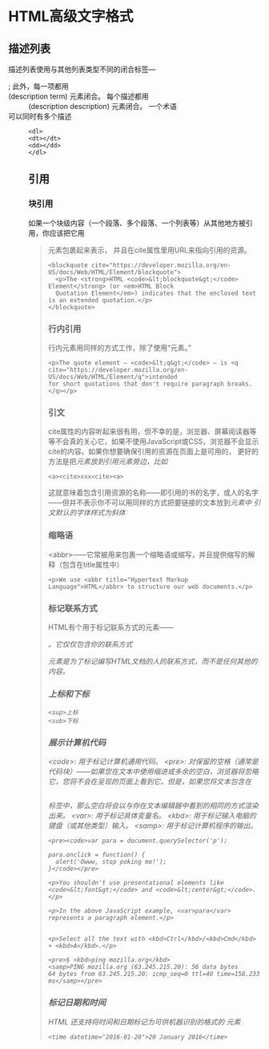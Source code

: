 # HTML高级文字格式

## 描述列表

描述列表使用与其他列表类型不同的闭合标签— <dl>; 
此外，每一项都用  <dt> (description term)  元素闭合。
每个描述都用 <dd> (description description) 元素闭合。
一个术语<dt>可以同时有多个描述<dd>
```
<dl>
<dt></dt>
<dd></dd>
</dl>
```

## 引用

### 块引用

如果一个块级内容（一个段落、多个段落、一个列表等）从其他地方被引用，你应该把它用<blockquote>元素包裹起来表示，
并且在cite属性里用URL来指向引用的资源。

```
<blockquote cite="https://developer.mozilla.org/en-US/docs/Web/HTML/Element/blockquote">
  <p>The <strong>HTML <code>&lt;blockquote&gt;</code> Element</strong> (or <em>HTML Block
  Quotation Element</em>) indicates that the enclosed text is an extended quotation.</p>
</blockquote>
```

### 行内引用

行内元素用同样的方式工作，除了使用<q>元素。

```
<p>The quote element — <code>&lt;q&gt;</code> — is <q cite="https://developer.mozilla.org/en-US/docs/Web/HTML/Element/q">intended
for short quotations that don't require paragraph breaks.</q></p>
```

### 引文

cite属性的内容听起来很有用，但不幸的是，浏览器、屏幕阅读器等等不会真的关心它，如果不使用JavaScript或CSS，浏览器不会显示cite的内容。如果你想要确保引用的资源在页面上是可用的，
更好的方法是把<cite>元素放到引用元素旁边，比如
```
<a><cite>xxx<cite><a>
```
这就意味着包含引用资源的名称——即引用的书的名字，或人的名字——但并不表示你不可以用同样的方式把要链接的文本放到<cite>元素中
引文默认的字体样式为斜体

### 缩略语

\<abbr\>——它常被用来包裹一个缩略语或缩写，并且提供缩写的解释（包含在title属性中）
```
<p>We use <abbr title="Hypertext Markup Language">HTML</abbr> to structure our web documents.</p>
```

### 标记联系方式

HTML有个用于标记联系方式的元素——<address>。它仅仅包含你的联系方式
<address>元素是为了标记编写HTML文档的人的联系方式，而不是任何其他的内容。

### 上标和下标

```
<sup>上标
<sub>下标
```

### 展示计算机代码

\<code\>: 用于标记计算机通用代码。
\<pre\>: 对保留的空格（通常是代码块）——如果您在文本中使用缩进或多余的空白，浏览器将忽略它，您将不会在呈现的页面上看到它。但是，如果您将文本包含在<pre></pre>标签中，那么空白将会以与你在文本编辑器中看到的相同的方式渲染出来。
\<var\>: 用于标记具体变量名。
\<kbd\>: 用于标记输入电脑的键盘（或其他类型）输入。
\<samp\>: 用于标记计算机程序的输出。

```
<pre><code>var para = document.querySelector('p');

para.onclick = function() {
  alert('Owww, stop poking me!');
}</code></pre>

<p>You shouldn't use presentational elements like <code>&lt;font&gt;</code> and <code>&lt;center&gt;</code>.</p>

<p>In the above JavaScript example, <var>para</var> represents a paragraph element.</p>


<p>Select all the text with <kbd>Ctrl</kbd>/<kbd>Cmd</kbd> + <kbd>A</kbd>.</p>

<pre>$ <kbd>ping mozilla.org</kbd>
<samp>PING mozilla.org (63.245.215.20): 56 data bytes
64 bytes from 63.245.215.20: icmp_seq=0 ttl=40 time=158.233 ms</samp></pre>
```

### 标记日期和时间

HTML 还支持将时间和日期标记为可供机器识别的格式的 <time> 元素
```
<time datetime="2016-01-20">20 January 2016</time>
```